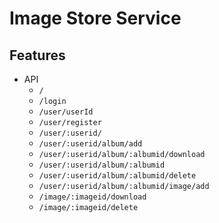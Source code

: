 # Image Store Service

## Features

- API
    - `/`
    - `/login`
    - `/user/userId`  
    - `/user/register` 
    - `/user/:userid/`
    - `/user/:userid/album/add`
    - `/user/:userid/album/:albumid/download`
    - `/user/:userid/album/:albumid`
    - `/user/:userid/album/:albumid/delete`
    - `/user/:userid/album/:albumid/image/add`
    - `/image/:imageid/download`
    - `/image/:imageid/delete`

    